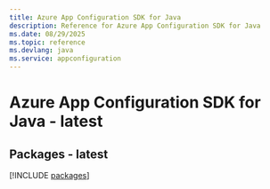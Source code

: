 ```yaml
---
title: Azure App Configuration SDK for Java
description: Reference for Azure App Configuration SDK for Java
ms.date: 08/29/2025
ms.topic: reference
ms.devlang: java
ms.service: appconfiguration
---
```

# Azure App Configuration SDK for Java - latest
## Packages - latest
[!INCLUDE [packages](app-configuration-index.md)]